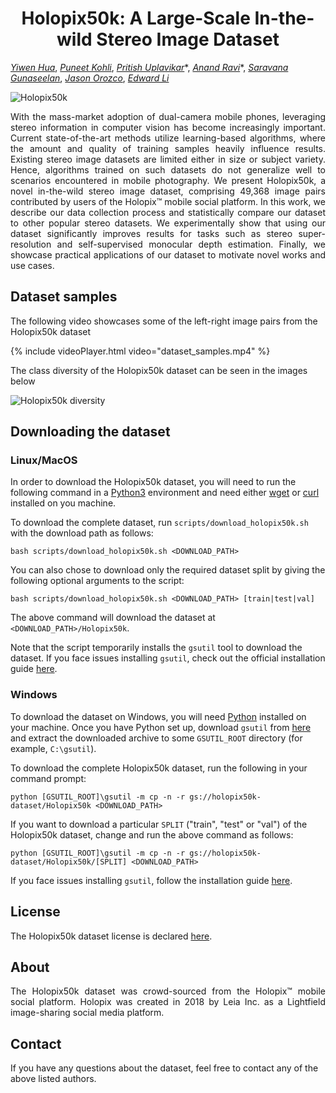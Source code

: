 <center><h1> Holopix50k: A Large-Scale In-the-wild Stereo Image Dataset </h1></center>

[*Yiwen Hua*](https://www.linkedin.com/in/owen-yiwen-hua/), 
[*Puneet Kohli*](https://www.linkedin.com/in/punkohl), 
[*Pritish Uplavikar*](https://www.linkedin.com/in/pritishuplavikar)\*, 
[*Anand Ravi*](https://www.linkedin.com/in/anandravi24)\*, 
[*Saravana Gunaseelan*](https://www.linkedin.com/in/saravanaguna), 
[*Jason Orozco*](mailto:jason.orozco@leiainc.com), 
[*Edward Li*](https://www.linkedin.com/in/edward-li-947a3829/)

![Holopix50k](https://leiainc.github.com/holopix50k/images/mosaic.png "Holopix50k")

<div style="text-align: justify">
    With the mass-market adoption of dual-camera mobile phones, leveraging stereo information in computer vision has 
    become increasingly important. Current state-of-the-art methods utilize learning-based algorithms, where the 
    amount and quality of training samples heavily influence results. Existing stereo image datasets are limited 
    either in size or subject variety. Hence, algorithms trained on such datasets do not generalize well to scenarios 
    encountered in mobile photography. We present Holopix50k, a novel in-the-wild stereo image dataset, comprising 49,368 
    image pairs contributed by users of the Holopix™ mobile social platform. In this work, we describe our data collection 
    process and statistically compare our dataset to other popular stereo datasets. We experimentally show that using our 
    dataset significantly improves results for tasks such as stereo super-resolution and self-supervised monocular depth 
    estimation. Finally, we showcase practical applications of our dataset to motivate novel works and use cases.
</div>

## Dataset samples

The following video showcases some of the left-right image pairs from the Holopix50k dataset 

{% include videoPlayer.html video="dataset_samples.mp4" %}

The class diversity of the Holopix50k dataset can be seen in the images below

![Holopix50k diversity](https://leiainc.github.com/holopix50k/images/holopix50k_diversity.png "Holopix50k diversity")

## Downloading the dataset

### Linux/MacOS

In order to download the Holopix50k dataset, you will need to run the following command in a 
[Python3](https://www.python.org/downloads/) environment and need either [wget](https://www.gnu.org/software/wget/) or 
[curl](https://curl.haxx.se/docs/install.html) installed on you machine.

To download the complete dataset, run `scripts/download_holopix50k.sh` with the download path as follows:

```
bash scripts/download_holopix50k.sh <DOWNLOAD_PATH>
```

You can also chose to download only the required dataset split by giving the following optional arguments to the 
script:

```
bash scripts/download_holopix50k.sh <DOWNLOAD_PATH> [train|test|val]
```

The above command will download the dataset at `<DOWNLOAD_PATH>/Holopix50k`.

Note that the script temporarily installs the `gsutil` tool to download the dataset. If you face issues installing 
`gsutil`, check out the official installation guide 
[here](https://cloud.google.com/storage/docs/gsutil_install#alt-install).

### Windows

To download the dataset on Windows, you will need [Python](https://www.python.org/downloads/) installed on your 
machine. Once you have Python set up, download `gsutil` from [here](https://storage.googleapis.com/pub/gsutil.zip) and
extract the downloaded archive to some `GSUTIL_ROOT` directory (for example, `C:\gsutil`). 

To download the complete Holopix50k dataset, run the following in your command prompt:

```
python [GSUTIL_ROOT]\gsutil -m cp -n -r gs://holopix50k-dataset/Holopix50k <DOWNLOAD_PATH>
```

If you want to download a particular `SPLIT` ("train", "test" or "val") of the Holopix50k dataset, change and run the 
above command as follows:

```
python [GSUTIL_ROOT]\gsutil -m cp -n -r gs://holopix50k-dataset/Holopix50k/[SPLIT] <DOWNLOAD_PATH>
```

If you face issues installing `gsutil`, follow the installation guide 
[here](https://cloud.google.com/storage/docs/gsutil_install#alt-install).

## License

The Holopix50k dataset license is declared [here](https://leiainc.github.com/holopix50k/LICENSE).

## About

<div style="text-align: justify">
    The Holopix50k dataset was crowd-sourced from the Holopix™ mobile social platform. Holopix was created in 2018 by 
    Leia Inc. as a Lightfield image-sharing social media platform.
</div>

## Contact

If you have any questions about the dataset, feel free to contact any of the above listed authors.
